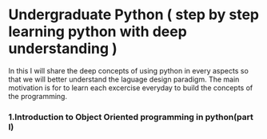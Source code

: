 # Undergraduate Python ( step by step learning python with deep understanding )
In this I will share the deep concepts of using python in every aspects so that we will better understand the laguage design paradigm.
The main motivation is for to learn each excercise everyday to build the concepts of the programming.

### 1.Introduction to Object Oriented programming in python(part I)

